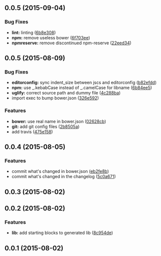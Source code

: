 <a name="0.0.5"></a>
## 0.0.5 (2015-09-04)


### Bug Fixes

* **lint:** linting ([6b8e308](https://github.com/yoannmoinet/generator-libstart/commit/6b8e308))
* **npm:** remove useless bower ([6f703ee](https://github.com/yoannmoinet/generator-libstart/commit/6f703ee))
* **npmreserve:** remove discontinued npm-reserve ([22eed34](https://github.com/yoannmoinet/generator-libstart/commit/22eed34))



<a name="0.0.5"></a>
## 0.0.5 (2015-08-09)


### Bug Fixes

* **editorconfig:** sync indent_size between jscs and editorconfig ([b82efdd](https://github.com/yoannmoinet/generator-libstart/commit/b82efdd))
* **npm:** use _.kebabCase instead of _.camelCase for libname ([6b84ee5](https://github.com/yoannmoinet/generator-libstart/commit/6b84ee5))
* **uglify:** correct source path and dummy file ([4c288ba](https://github.com/yoannmoinet/generator-libstart/commit/4c288ba))
* import exec to bump bower.json ([326e592](https://github.com/yoannmoinet/generator-libstart/commit/326e592))

### Features

* **bower:** use real name in bower.json ([02628cb](https://github.com/yoannmoinet/generator-libstart/commit/02628cb))
* **git:** add git config files ([2b8505a](https://github.com/yoannmoinet/generator-libstart/commit/2b8505a))
* add travis ([475e158](https://github.com/yoannmoinet/generator-libstart/commit/475e158))



<a name="0.0.4"></a>
## 0.0.4 (2015-08-05)


### Features

* commit what's changed in bower.json ([eb2fe8b](https://github.com/yoannmoinet/generator-libstart/commit/eb2fe8b))
* commit what's changed in the changelog ([5c0a671](https://github.com/yoannmoinet/generator-libstart/commit/5c0a671))



<a name="0.0.3"></a>
## 0.0.3 (2015-08-02)




<a name="0.0.2"></a>
## 0.0.2 (2015-08-02)


### Features

* **lib:** add starting blocks to generated lib ([8c954de](https://github.com/yoannmoinet/generator-libstart/commit/8c954de))



<a name="0.0.1"></a>
## 0.0.1 (2015-08-02)




